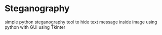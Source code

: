 # Steganography
simple python steganography tool to hide text message inside image using python with GUI using Tkinter
